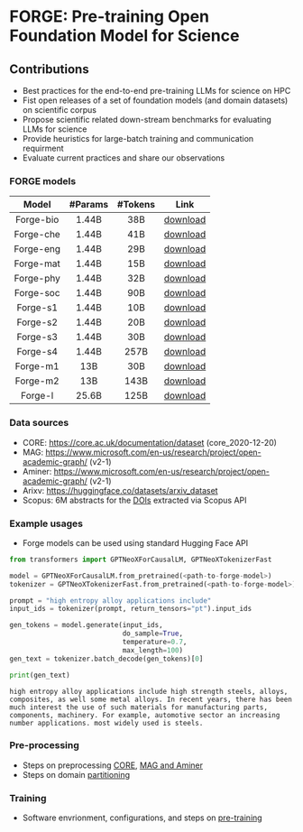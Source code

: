 # FORGE: Pre-training Open Foundation Model for Science 

## Contributions   
-	Best practices for the end-to-end pre-training LLMs for science on HPC 
-	Fist open releases of a set of foundation models (and domain datasets) on scientific corpus  
-	Propose scientific related down-stream benchmarks for evaluating LLMs for science
-	Provide heuristics for large-batch training and communication requirment
-	Evaluate current practices and share our observations 

### FORGE models 
|   Model   | #Params | #Tokens |                                          Link                                         |
|:---------:|:-------:|:-------:|:-------------------------------------------------------------------------------------:|
| Forge-bio |  1.44B  |   38B   | [download](https://www.dropbox.com/sh/41sqapgza3ok9q9/AADLgwTiHVU26ZeW_UQ8apyta?dl=0) |
| Forge-che |  1.44B  |   41B   | [download](https://www.dropbox.com/sh/1jn3n7099r8pzt8/AAAO6sOpFYG-G_qFI6C6CXVVa?dl=0) |
| Forge-eng |  1.44B  |   29B   | [download](https://www.dropbox.com/sh/ueki0n6y3v8gtkw/AAB6-3ml9slcbOonk6ccdD4Ua?dl=0) |
| Forge-mat |  1.44B  |   15B   | [download](https://www.dropbox.com/sh/ngrr3bjulc76944/AABpm_OxA-GQPWzIPM4KpVKOa?dl=0) |
| Forge-phy |  1.44B  |   32B   | [download](https://www.dropbox.com/sh/jxux4tplw5aw7kw/AAAdk334IEMbY7HJlJrWVzyfa?dl=0) |
| Forge-soc |  1.44B  |   90B   | [download](https://www.dropbox.com/sh/54tuyslytqhpq1z/AAAc65c3TQWo2MyPoSiPxKI2a?dl=0) |
|  Forge-s1 |  1.44B  |   10B   | [download](https://www.dropbox.com/sh/kr5otsr07e56kse/AAB8o5_tFAF1HxkQpuVwSprLa?dl=0) |
|  Forge-s2 |  1.44B  |   20B   | [download](https://www.dropbox.com/sh/2wdw9nz4xw5905y/AAB8ckmsZ-do3LEV-e9MafdAa?dl=0) |
|  Forge-s3 |  1.44B  |   30B   | [download](https://www.dropbox.com/sh/muvwrhzebv60mzm/AADhFBQATT7CKqNTtDQcskr9a?dl=0) |
|  Forge-s4 |  1.44B  |   257B  | [download](https://www.dropbox.com/sh/byr1ydik5n1ucod/AADOu_9C6AwVPTThTUFQ7yQba?dl=0) |
|  Forge-m1 |   13B   |   30B   | [download](https://www.dropbox.com/sh/lgoq8z0aw72mtjw/AACUaW83vjUMvlmnQXBftRf-a?dl=0) |
|  Forge-m2 |   13B   |   143B  | [download](https://www.dropbox.com/sh/unc9zjvw34h9v00/AAAsVofwizrkxpTbjY7HMsipa?dl=0) |
|  Forge-l  |  25.6B  |   125B  | [download](https://www.dropbox.com/sh/wgl7fe7i8situkm/AACDWmIWzoPR5Nt6MZrMMDbYa?dl=0) |

### Data sources
- CORE: https://core.ac.uk/documentation/dataset  (core_2020-12-20)
- MAG: https://www.microsoft.com/en-us/research/project/open-academic-graph/  (v2-1)
- Aminer: https://www.microsoft.com/en-us/research/project/open-academic-graph/ (v2-1)
- Arixv: https://huggingface.co/datasets/arxiv_dataset 
- Scopus: 6M abstracts for the [DOIs](https://www.dropbox.com/s/8uxxaptavgxi7r9/dois.txt?dl=0I) extracted via Scopus API

### Example usages
- Forge models can be used using standard Hugging Face API
```python
from transformers import GPTNeoXForCausalLM, GPTNeoXTokenizerFast

model = GPTNeoXForCausalLM.from_pretrained(<path-to-forge-model>)
tokenizer = GPTNeoXTokenizerFast.from_pretrained(<path-to-forge-model>)

prompt = "high entropy alloy applications include"
input_ids = tokenizer(prompt, return_tensors="pt").input_ids

gen_tokens = model.generate(input_ids,
                            do_sample=True,
                            temperature=0.7,
                            max_length=100)
gen_text = tokenizer.batch_decode(gen_tokens)[0]

print(gen_text)
```
```text
high entropy alloy applications include high strength steels, alloys, composites, as well some metal alloys. In recent years, there has been much interest the use of such materials for manufacturing parts, components, machinery. For example, automotive sector an increasing number applications. most widely used is steels.
```

### Pre-processing 
- Steps on preprocessing [CORE](./preprocess/core/README.md), [MAG and Aminer](./preprocess/oag/README.md)
- Steps on domain [partitioning](./preprocess/domain-partitioning/README.md)

### Training 
- Software envrionment, configurations, and steps on [pre-training](./train/README.md) 
